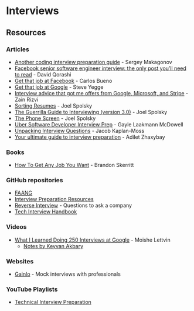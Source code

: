 # Interviews

## Resources

### Articles

* [Another coding interview preparation guide](https://www.facebook.com/notes/sergey-makagonov/another-coding-interview-preparation-guide/10210834096793375/) - Sergey Makagonov
* [Facebook senior software engineer interview: the only post you’ll need to read](https://daqo.medium.com/facebook-senior-software-engineer-interview-the-only-post-youll-need-to-read-e4604ff2336d) - David Qorashi
* [Get that job at Facebook](https://www.facebook.com/notes/facebook-engineering/get-that-job-at-facebook/10150964382448920) - Carlos Bueno
* [Get that job at Google](https://steve-yegge.blogspot.com/2008/03/get-that-job-at-google.html) - Steve Yegge
* [Interview advice that got me offers from Google, Microsoft, and Stripe](https://www.zainrizvi.io/blog/the-interviewing-advice-no-one-shares/) - Zain Rizvi
* [Sorting Resumes](https://www.joelonsoftware.com/2006/09/08/sorting-resumes-2/) - Joel Spolsky
* [The Guerrilla Guide to Interviewing \(version 3.0\)](https://www.joelonsoftware.com/2006/10/25/the-guerrilla-guide-to-interviewing-version-30/) - Joel Spolsky
* [The Phone Screen](https://www.joelonsoftware.com/2006/10/24/the-phone-screen-2/) - Joel Spolsky
* [Uber Software Developer Interview Prep](https://s3.amazonaws.com/ubercandidateprep/index.html) - Gayle Laakmann McDowell
* [Unpacking Interview Questions](https://jacobian.org/series/unpacking-interview-questions/) - Jacob Kaplan-Moss
* [Your ultimate guide to interview preparation](http://adilet.org/blog/your-ultimate-guide-to-interview-preparation/) - Adilet Zhaxybay

### Books

* [How To Get Any Job You Want](https://github.com/bee-san/Employabiltiy-book) - Brandon Skerritt

### GitHub repositories

* [FAANG](https://github.com/neerazz/FAANG)
* [Interview Preparation Resources](https://github.com/Nabagata/interview-prep)
* [Reverse Interview](https://github.com/viraptor/reverse-interview) - Questions to ask a company
* [Tech Interview Handbook](https://github.com/yangshun/tech-interview-handbook)

### Videos

* [What I Learned Doing 250 Interviews at Google](https://www.youtube.com/watch?v=r8RxkpUvxK0) - Moishe Lettvin
  * [Notes by Keyvan Akbary](https://keyvanakbary.github.io/learning-notes/talks/what-i-learned-doing-250-interviews-at-google/)

### Websites

* [Gainlo](https://www.gainlo.co/#!/) - Mock interviews with professionals

### YouTube Playlists

* [Technical Interview Preparation](https://www.youtube.com/playlist?list=PLJBO5eOxvWcAytirt2nBWvFyZogOFm-wA)

